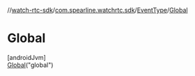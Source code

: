 //[watch-rtc-sdk](../../../../index.md)/[com.spearline.watchrtc.sdk](../../index.md)/[EventType](../index.md)/[Global](index.md)

# Global

[androidJvm]\
[Global](index.md)(&quot;global&quot;)
